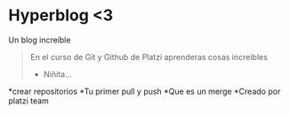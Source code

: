 # Hyperblog <3
Un blog increíble
>En el curso de Git y Github de Platzi  aprenderas cosas increibles
>- Niñita...

*crear repositorios 
*Tu primer pull y push 
*Que es un merge 
*Creado por platzi team 
